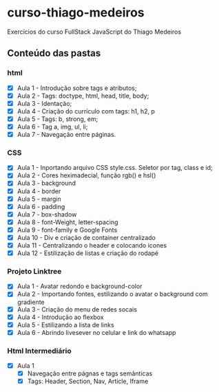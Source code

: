 # curso-thiago-medeiros
 Exercícios do curso FullStack JavaScript do Thiago Medeiros

 ## Conteúdo das pastas

 ### html
- [x] Aula 1 - Introdução sobre tags e atributos;
- [x] Aula 2 - Tags: doctype, html, head, title, body;
- [x] Aula 3 - Identação;
- [x] Aula 4 - Criação do currículo com tags: h1, h2, p
- [x] Aula 5 - Tags: b, strong, em;
- [x] Aula 6 - Tag a, img, ul, li;
- [x] Aula 7 - Navegação entre páginas.

### CSS
- [x] Aula 1 - Inportando arquivo CSS style.css. Seletor por tag, class e id;
- [x] Aula 2 - Cores heximadecial, função rgb() e hsl()
- [x] Aula 3 - background 
- [x] Aula 4 - border
- [x] Aula 5 - margin
- [x] Aula 6 - padding
- [x] Aula 7 - box-shadow
- [x] Aula 8 - font-Weight, letter-spacing
- [x] Aula 9 - font-family e Google Fonts
- [x] Aula 10 - Div e criação de container centralizado
- [x] Aula 11 - Centralizando o header e colocando icones
- [x] Aula 12 - Estilização de listas e criação do rodapé

### Projeto Linktree
- [x] Aula 1 - Avatar redondo e background-color
- [x] Aula 2 - Importando fontes, estilizando o avatar o background com gradiente
- [x] Aula 3 - Criação do menu de redes socais
- [x] Aula 4 - Introdução ao flexbox
- [x] Aula 5 - Estilizando a lista de links
- [x] Aula 6 - Abrindo livesever no celular e link do whatsapp

### Html Intermediário
- [x] Aula 1
  - [x] Navegação entre págnas e tags semânticas
  - [x] Tags: Header, Section, Nav, Article, Iframe